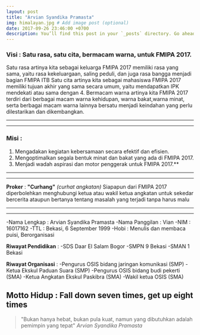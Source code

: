 ```yaml
---
layout: post
title: "Arvian Syandika Pramasta"
img: himalayan.jpg # Add image post (optional)
date: 2017-09-26 23:46:00 +0700
description: You’ll find this post in your `_posts` directory. Go ahead and edit it and re-build the site to see your changes. # Add post description (optional)
---
```

### Visi : Satu rasa, satu cita, bermacam warna, untuk FMIPA 2017.

Satu rasa artinya kita sebagai keluarga FMIPA 2017 memiliki rasa yang sama, yaitu rasa kekeluargaan, saling peduli, dan juga rasa bangga menjadi bagian FMIPA ITB
Satu cita artinya kita sebagai mahasiswa FMIPA 2017 memiliki tujuan akhir yang sama secara umum, yaitu mendapatkan IPK mendekati atau sama dengan 4.
Bermacam warna artinya kita FMIPA 2017 terdiri dari berbagai macam warna kehidupan, warna bakat,warna minat, serta berbagai macam warna lainnya bersatu menjadi keindahan yang perlu dilestarikan dan dikembangkan.

----
----

### Misi : 
1. Mengadakan kegiatan kebersamaan secara efektif dan efisien.
2. Mengoptimalkan segala bentuk minat dan bakat yang ada di FMIPA 2017.
3. Menjadi wadah aspirasi dan motor penggerak untuk FMIPA 2017.**

----
----
         
**Proker** : **"Curhang"** *(curhat angkatan)* 
Siapapun dari FMIPA 2017 diperbolehkan menghubungi ketua atau wakil ketua angkatan untuk sekedar bercerita ataupun bertanya tentang masalah yang terjadi tanpa harus malu

----
----

-Nama Lengkap      : Arvian Syandika Pramasta
-Nama Panggilan    : Vian
-NIM               : 16017162
-TTL               : Bekasi, 6 September 1999
-Hobi              : Menulis dan membaca puisi, Berorganisasi

**Riwayat Pendidikan** :
-SDS Daar El Salam Bogor
-SMPN 9 Bekasi
-SMAN 1 Bekasi

**Riwayat Organisasi** : 
-Pengurus OSIS bidang jaringan komunikasi (SMP)
-Ketua Ekskul Paduan Suara (SMP)
-Pengurus OSIS bidang budi pekerti (SMA)
-Ketua Angkatan Ekskul Paskibra (SMA)
-Wakil ketua OSIS (SMA)

## Motto Hidup : Fall down seven times, get up eight times

>"Bukan hanya hebat, bukan pula kuat, namun yang dibutuhkan adalah pemimpin yang tepat" <cite>Arvian Syandika Pramasta</cite>



